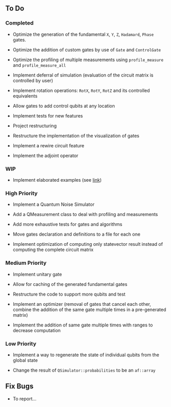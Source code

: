 ## To Do

### Completed
* Optimize the generation of the fundamental `X`, `Y`, `Z`, `Hadamard`, `Phase` gates.

* Optimize the addition of custom gates by use of `Gate` and `ControlGate`

* Optimize the profiling of multiple measurements using `profile_measure` and `profile_measure_all`

* Implement deferral of simulation (evaluation of the circuit matrix is controlled by user)

* Implement rotation operations: `RotX`, `RotY`, `RotZ` and its controlled equivalents

* Allow gates to add control qubits at any location

* Implement tests for new features

* Project restructuring

* Restructure the implementation of the visualization of gates

* Implement a rewire circuit feature

* Implement the adjoint operator

### WIP

* Implement elaborated examples (see [link](https://qiskit.org/textbook/ch-applications/algs_for_apps_index.html))

### High Priority

* Implement a Quantum Noise Simulator

* Add a QMeasurement class to deal with profiling and measurements

* Add more exhaustive tests for gates and algorithms

* Move gates declaration and definitions to a file for each one

* Implement optimization of computing only statevector result instead of computing the complete circuit matrix

### Medium Priority

* Implement unitary gate

* Allow for caching of the generated fundamental gates

* Restructure the code to support more qubits and test

* Implement an optimizer (removal of gates that cancel each other, combine the addition of the same gate multiple times in a pre-generated matrix)

* Implement the addition of same gate multiple times with ranges to decrease computation

### Low Priority

* Implement a way to regenerate the state of individual qubits from the global state

* Change the result of `QSimulator::probabilities` to be an `af::array`

## Fix Bugs
* To report...